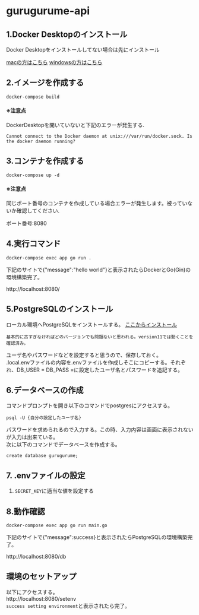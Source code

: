 # gurugurume-api

## 1.Docker Desktopのインストール

Docker Desktopをインストールしてない場合は先にインストール

[macの方はこちら](https://matsuand.github.io/docs.docker.jp.onthefly/desktop/mac/install/)
[windowsの方はこちら](https://matsuand.github.io/docs.docker.jp.onthefly/desktop/windows/install/)

## 2.イメージを作成する
```
docker-compose build
```
#### ※注意点
DockerDesktopを開いていないと下記のエラーが発生する.
```
Cannot connect to the Docker daemon at unix:///var/run/docker.sock. Is the docker daemon running?
```

## 3.コンテナを作成する
```
docker-compose up -d
```
#### ※注意点
同じポート番号のコンテナを作成している場合エラーが発生します。被っていないか確認してください.

ポート番号:8080

## 4.実行コマンド
```
docker-compose exec app go run .
```
下記のサイトで{"message":"hello world"}と表示されたらDockerとGo(Gin)の環境構築完了。

http://localhost:8080/

## 5.PostgreSQLのインストール
ローカル環境へPostgreSQLをインストールする。
[ここからインストール](https://www.postgresql.jp/download)  
```
基本的に古すぎなければどのバージョンでも問題ないと思われる。version11では動くことを確認済み。
```  
ユーザ名やパスワードなどを設定すると思うので、保存しておく。  
.local.envファイルの内容を.envファイルを作成しそこにコピーする。それぞれ、DB_USER = DB_PASS =に設定したユーザ名とパスワードを追記する。 

## 6.データベースの作成
コマンドプロンプトを開き以下のコマンドでpostgresにアクセスする。  
```
psql -U {自分の設定したユーザ名}
```  
パスワードを求められるので入力する。この時、入力内容は画面に表示されないが入力は出来ている。  
次に以下のコマンドでデータベースを作成する。  
```
create database gurugurume;
```

## 7. .envファイルの設定
1. `SECRET_KEY`に適当な値を設定する

## 8.動作確認
```
docker-compose exec app go run main.go
```
下記のサイトで{"message":success}と表示されたらPostgreSQLの環境構築完了。

http://localhost:8080/db

## 環境のセットアップ
以下にアクセスする。  
http://localhost:8080/setenv  
`success setting environment`と表示されたら完了。